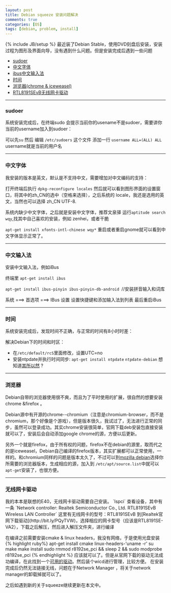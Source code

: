```yaml
---
layout: post
title: Debian squeeze 安装问题解决
comments: true
categories: [OS]
tags: [debian, problem, install]
---
```

{% include JB/setup %}
最近装了Debian Stable，使用DVD刻盘后安装，安装过程为图形及界面向导，没有遇到什么问题。但是安装完成后遇到一些问题

* [sudoer](#sudoer)
* [中文字体](#font)
* [ibus中文输入法](#input)
* [时间](#time)
* [浏览器(chrome & iceweasel)](#browser)
* [RTL8191SEvB无线网卡驱动](#driver)
 
*** 
<h3 id="sudoer">sudoer</h3>

系统安装完成后，在终端sudo 会提示当前你的usename不是sudoer，需要讲你当前的username加入到sudoer：

可以先`su` 然后
编辑 `/etc/sudoers` 这个文件
添加一行
`username ALL=(ALL) ALL`	
username就是当前的用户名

***
<h3 id="font">中文字体</h3>
我安装的版本是英文，默认是不支持中文，需要增加对中文编码的支持：

打开终端后执行
`dpkg-reconfigure locales`
然后就可以看到图形界面的设置窗口，将其中的zh_CN的选中（空格来选择），之后系统的 locale，我还是选用的英文，当然也可以选择 zh_CN UTF-8.

系统内缺少中文字体，之后就是安装中文字体，推荐文泉驿
运行`aptitude search wqy`,找其中自己喜欢的安装，例如 zenhei，或者干脆

`apt-get install xfonts-intl-chinese wqy*`
重启或者重启gnome就可以看到中文字体显示正常了。

***
<h3 id="input">中文输入法</h3>
安装中文输入法，例如iBus

终端里
`apt-get install ibus`

`apt-get install ibus-pinyin ibus-pinyin-db-android `//安装拼音输入和词库

系统 ===> 首选项 ===> IBus 设置
设置快捷键和添加输入法到列表
最后重启iBus

*****
<h3 id="time">时间</h3>
系统安装完成后，发现时间不正确，与正常的时间有8小时时差：

解决Debian下的时间和时区：

 - 在`/etc/default/rcS`里面修改，设置UTC=no
 - 安装ntpdate并执行时间同步:
 `apt-get install ntpdate`
 `ntpdate-debian`
想知道[其所以然](http://heart5.com/?p=98) ?

*****
<h3 id="browser">浏览器</h3>
Debian自带的浏览器使用很不爽，而且为了平时使用的扩展，很自然的想要安装chrome &firefox 。

Debian源中有开源的chrome--chromium（注意是chromium-browser，而不是chromium，那个好像是个游戏），但是版本很久，我试过了，无法进行正常的同步，虽然可以登录成功。其实chrome安装很简单，官网下载deb安装包直接安装就可以了，安装后会自动添加google chrome的源，方便以后更新。

另外一个就是firefox，由于所有权的问题，firefox不在debian的源里，取而代之的是iceweasel，Debian自己编译的firefox版本，其实扩展都可以正常使用，一样的。和chromium同样的问题是版本太久了，不过可以到[mozilla debian](http://mozilla.debian.net/)选择你所需要的浏览器版本，生成相应的源，加入到 `/etc/apt/source.list`中就可以`apt-get`安装了，也很方便。

***
<h3 id="driver">无线网卡驱动</h3>
我的本本是联想的E40，无线网卡驱动需要自己安装。
`lspci`
查看设备，其中有一条
`Network controller: Realtek Semiconductor Co., Ltd. RTL8191SEvB Wireless LAN Controller`
这里有无线网卡的型号：RTL8191SEvB
到[Realtek官网下载驱动](http://bit.ly/PQyTVW)，选择相应的网卡型号（应该是RTL8191SE-VA2），下载之后解压，然后进入解压文件夹，进行编译

在编译之前需要安装cmake & linux headers，我没有网络，于是使用光盘安装
{% highlight ruby%}
apt-get install cmake linux-headers-'uname -r'
su
make
make install
sudo rmmod r8192se_pci && sleep 2 && sudo modprobe r8192se_pci
{% endhighlight %}
应该就可以了。但是从官网下载的驱动无法成功编译，在此找到一个[可用的驱动](http://pan.baidu.com/netdisk/singlepublic?fid=598732_872936164)。然后装个wicd进行管理，比较方便。
在安装完成后仍然无法链接无线，问题在于Network Manager ，将关于network manager的卸载掉就可以了。

之后如遇到新的关于squeeze继续更新在本文中。
